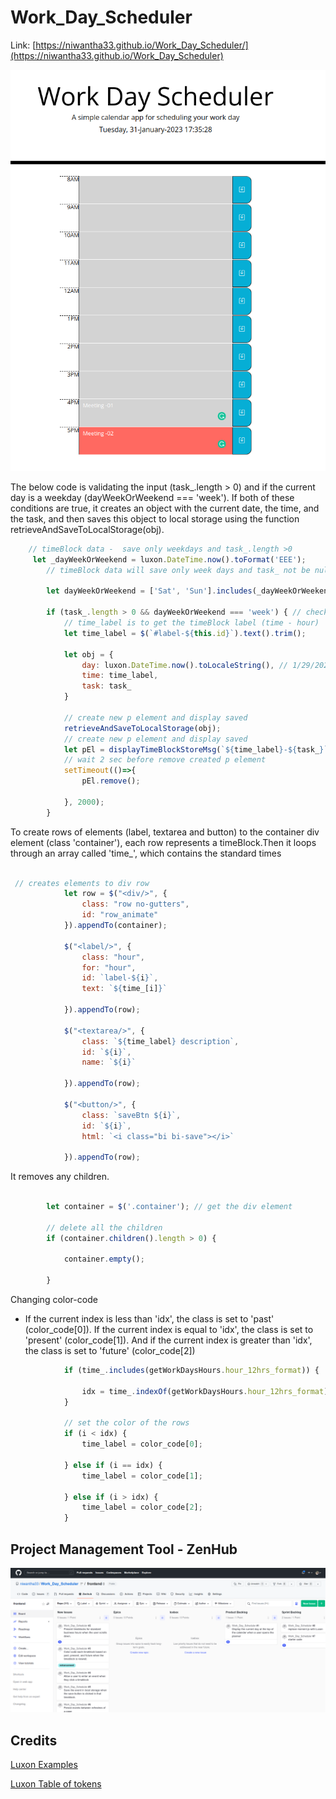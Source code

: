 # Work_Day_Scheduler
Link: [https://niwantha33.github.io/Work_Day_Scheduler/](https://niwantha33.github.io/Work_Day_Scheduler)


![project](./starter/images/web.png)


The below code is validating the input  (task_.length > 0) and if the current day is a weekday (dayWeekOrWeekend === 'week'). If both of these conditions are true, it creates an object with the current date, the time, and the task, and then saves this object to local storage using the function retrieveAndSaveToLocalStorage(obj). 


```javascript
    // timeBlock data -  save only weekdays and task_.length >0  
     let _dayWeekOrWeekend = luxon.DateTime.now().toFormat('EEE');
        // timeBlock data will save only week days and task_ not be null 

        let dayWeekOrWeekend = ['Sat', 'Sun'].includes(_dayWeekOrWeekend[0]) ? 'weekend' : 'week';

        if (task_.length > 0 && dayWeekOrWeekend === 'week') { // check the input val
            // time_label is to get the timeBlock label (time - hour)
            let time_label = $(`#label-${this.id}`).text().trim();

            let obj = {
                day: luxon.DateTime.now().toLocaleString(), // 1/29/2023
                time: time_label,
                task: task_
            }

            // create new p element and display saved 
            retrieveAndSaveToLocalStorage(obj);
            // create new p element and display saved 
            let pEl = displayTimeBlockStoreMsg(`${time_label}-${task_}`);
            // wait 2 sec before remove created p element 
            setTimeout(()=>{
                pEl.remove();

            }, 2000);
        }
```
To create rows of elements (label, textarea and button) to the container div element (class 'container'),
each row represents a timeBlock.Then it loops through an array called 'time_', which contains the standard times 

```javascript

 // creates elements to div row 
            let row = $("<div/>", {
                class: "row no-gutters",
                id: "row_animate"
            }).appendTo(container);

            $("<label/>", {
                class: "hour",
                for: "hour",
                id: `label-${i}`,
                text: `${time_[i]}`

            }).appendTo(row);

            $("<textarea/>", {
                class: `${time_label} description`,
                id: `${i}`,
                name: `${i}`

            }).appendTo(row);

            $("<button/>", {
                class: `saveBtn ${i}`,
                id: `${i}`,
                html: `<i class="bi bi-save"></i>`

            }).appendTo(row);
```

It removes any children. 

```javascript

        let container = $('.container'); // get the div element 

        // delete all the children 
        if (container.children().length > 0) {

            container.empty();

        }
```
Changing color-code
-   If the current index is less than 'idx', the class is set to 'past' (color_code[0]). If the current index is equal to 'idx', the class is set to 'present' (color_code[1]). And if the current index is greater than 'idx', the class is set to 'future' (color_code[2])

```javascript
            if (time_.includes(getWorkDaysHours.hour_12hrs_format)) {

                idx = time_.indexOf(getWorkDaysHours.hour_12hrs_format);
            }

            // set the color of the rows 
            if (i < idx) {
                time_label = color_code[0];

            } else if (i == idx) {
                time_label = color_code[1];

            } else if (i > idx) {
                time_label = color_code[2];
            }

```

## Project Management Tool - ZenHub 

![project](./starter/images/zenhub.png)


## Credits

[Luxon Examples](https://moment.github.io/luxon/demo/global.html)

[Luxon Table of tokens](https://moment.github.io/luxon/#/formatting)